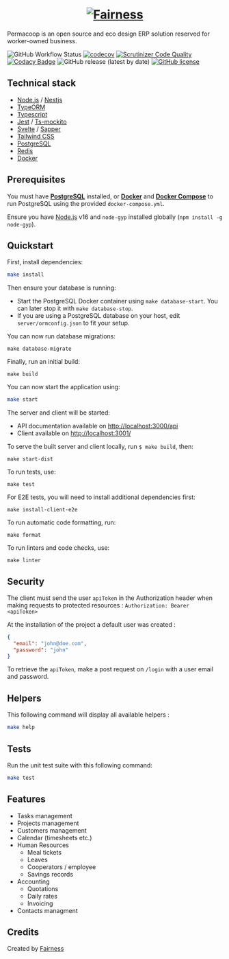 <h1 align="center"><a href="https://fairness.coop"><img src="https://fairness.coop/image/fairness_logo.svg" alt="Fairness"></a></h1>

Permacoop is an open source and eco design ERP solution reserved for worker-owned business.

![GitHub Workflow Status](https://img.shields.io/github/workflow/status/fairnesscoop/permacoop/CI)
[![codecov](https://codecov.io/gh/fairnesscoop/permacoop/branch/master/graph/badge.svg)](https://codecov.io/gh/fairnesscoop/permacoop)
[![Scrutinizer Code Quality](https://scrutinizer-ci.com/g/fairnesscoop/permacoop/badges/quality-score.png?b=master)](https://scrutinizer-ci.com/g/fairnesscoop/permacoop/?branch=master)
[![Codacy Badge](https://api.codacy.com/project/badge/Grade/3bf4f001d4904cdb89e71f2793d1c6b7)](https://www.codacy.com/gh/fairnesscoop/permacoop?utm_source=github.com&utm_medium=referral&utm_content=fairnesscoop/permacoop&utm_campaign=Badge_Grade)
![GitHub release (latest by date)](https://img.shields.io/github/v/release/fairnesscoop/permacoop)
[![GitHub license](https://img.shields.io/github/license/fairnesscoop/permacoop.svg)](https://github.com/fairnesscoop/permacoop)

## Technical stack

- [Node.js](https://nodejs.org) / [Nestjs](https://nestjs.com/)
- [TypeORM](https://typeorm.io)
- [Typescript](https://www.typescriptlang.org/)
- [Jest](https://jestjs.io/) / [Ts-mockito](https://github.com/NagRock/ts-mockito)
- [Svelte](https://svelte.dev/) / [Sapper](https://sapper.svelte.dev/)
- [Tailwind CSS](https://tailwindcss.com/)
- [PostgreSQL](https://www.postgresql.org/)
- [Redis](https://redis.io/)
- [Docker](https://www.docker.com/)

## Prerequisites

You must have **[PostgreSQL](https://www.postgresql.org/)** installed, or **[Docker](https://www.docker.com/)** and **[Docker Compose](https://docs.docker.com/compose/)** to run PostgreSQL using the provided `docker-compose.yml`.

Ensure you have [Node.js](https://nodejs.org) v16 and `node-gyp` installed globally (`npm install -g node-gyp`).

## Quickstart

First, install dependencies:

```bash
make install
```

Then ensure your database is running:

* Start the PostgreSQL Docker container using `make database-start`. You can later stop it with `make database-stop`.
* If you are using a PostgreSQL database on your host, edit `server/ormconfig.json` to fit your setup.

You can now run database migrations:

```
make database-migrate
```

Finally, run an initial build:

```
make build
```

You can now start the application using:

```bash
make start
```

The server and client will be started:

- API documentation available on <http://localhost:3000/api>
- Client available on <http://localhost:3001/>

To serve the built server and client locally, run `$ make build`, then:

```
make start-dist
```

To run tests, use:

```
make test
```

For E2E tests, you will need to install additional dependencies first:

```
make install-client-e2e
```

To run automatic code formatting, run:

```
make format
```

To run linters and code checks, use:

```
make linter
```

## Security

The client must send the user `apiToken` in the Authorization header when making requests to protected resources : `Authorization: Bearer <apiToken>`

At the installation of the project a default user was created :

```json
{
  "email": "john@doe.com",
  "password": "john"
}
```

To retrieve the `apiToken`, make a post request on `/login` with a user email and password.

## Helpers

This following command will display all available helpers :

```bash
make help
```

## Tests

Run the unit test suite with this following command:

```bash
make test
```

## Features

- Tasks management
- Projects management
- Customers management
- Calendar (timesheets etc.)
- Human Resources
  - Meal tickets
  - Leaves
  - Cooperators / employee
  - Savings records
- Accounting
  - Quotations
  - Daily rates
  - Invoicing
- Contacts managment

## Credits

Created by [Fairness](https://fairness.coop)
